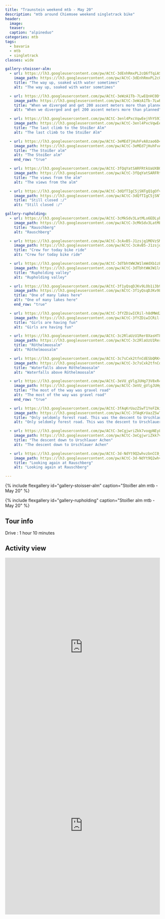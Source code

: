 ```yaml
---
title: "Traunstein weekend mtb - May 20"
description: "mtb around Chiemsee weekend singletrack bike"
header:
  image: 
  teaser: 
  caption: "alpineduo"
categories: mtb
tags:
  - bavaria
  - mtb
  - singletrack
classes: wide

gallery-stoisser-alm:
  - url: https://lh3.googleusercontent.com/pw/ACtC-3dEnhRmxPL2cQ6fTqiAS-VItvjTmPgUK5LuFYVMKUyUu5ETfcqF9O1SkVw_MuVO2fkrJM-hnXcmk0UXyoMohPcEFAJUBPQ3SE_0kXq_vamY8rtF4DUTTHuIh2atYnpKfIilkMRBmBoS0xvvxapqaB-TLA=w988-h1316-no?authuser=0
    image_path: https://lh3.googleusercontent.com/pw/ACtC-3dEnhRmxPL2cQ6fTqiAS-VItvjTmPgUK5LuFYVMKUyUu5ETfcqF9O1SkVw_MuVO2fkrJM-hnXcmk0UXyoMohPcEFAJUBPQ3SE_0kXq_vamY8rtF4DUTTHuIh2atYnpKfIilkMRBmBoS0xvvxapqaB-TLA=w300-h400-no?authuser=0
    title: "The way up, soaked with water sometimes"
    alt: "The way up, soaked with water sometimes"

  - url: https://lh3.googleusercontent.com/pw/ACtC-3eWzA1Tb-7LwEQnHC0Dfyf6wrTP83-fdj16w3JmjBy0nfgoKF5rzZvUZHVOo7lZr9VR57ORO656fnG40H0xvCixfNBuB8788yGQMe-fvz1pubmSsi6RRCF81k0EsOFV8KwGbjSUYBo1QouwINGUlL1dyw=w1756-h1316-no?authuser=0
    image_path: https://lh3.googleusercontent.com/pw/ACtC-3eWzA1Tb-7LwEQnHC0Dfyf6wrTP83-fdj16w3JmjBy0nfgoKF5rzZvUZHVOo7lZr9VR57ORO656fnG40H0xvCixfNBuB8788yGQMe-fvz1pubmSsi6RRCF81k0EsOFV8KwGbjSUYBo1QouwINGUlL1dyw=w400-h300-no?authuser=0
    title: "When we diverged and get 200 ascent meters more than planned"
    alt: "When we diverged and get 200 ascent meters more than planned"

  - url: https://lh3.googleusercontent.com/pw/ACtC-3enl4PxcVqwEejVhYS9In1LDzkoVZu6L54pSBQhaPK-kCIWIwqu8vFFdfcDps97c0yjUw3G9jn4N7Yx53lvRM8gqu3QD8Cjgd1KnJ9iHO6sbyVrVex8UKrSkh9lepAGkVlWmGMOPabr7TAEORw6Qc4bpA=w988-h1316-no?authuser=0
    image_path: https://lh3.googleusercontent.com/pw/ACtC-3enl4PxcVqwEejVhYS9In1LDzkoVZu6L54pSBQhaPK-kCIWIwqu8vFFdfcDps97c0yjUw3G9jn4N7Yx53lvRM8gqu3QD8Cjgd1KnJ9iHO6sbyVrVex8UKrSkh9lepAGkVlWmGMOPabr7TAEORw6Qc4bpA=w300-h400-no?authuser=0
    title: "The last climb to the Stoißer Alm"
    alt: "The last climb to the Stoißer Alm"

  - url: https://lh3.googleusercontent.com/pw/ACtC-3eMEd7jHuhFvA8zao6D4oYUCL9DkoEYGVqxEYHsZ-MbcTyuOoBJbjyEZsQDoJjX7kkoPouhEXPHoRJwcHDnlapzEWu7-9vlG6yoVl5Xbs1_bxAKAy2XZIH9Hun9sMPC30akQ4qOKbMG6dyje95StMhbGA=w988-h1316-no?authuser=0
    image_path: https://lh3.googleusercontent.com/pw/ACtC-3eMEd7jHuhFvA8zao6D4oYUCL9DkoEYGVqxEYHsZ-MbcTyuOoBJbjyEZsQDoJjX7kkoPouhEXPHoRJwcHDnlapzEWu7-9vlG6yoVl5Xbs1_bxAKAy2XZIH9Hun9sMPC30akQ4qOKbMG6dyje95StMhbGA=w300-h400-no?authuser=0
    title: "The Stoißer alm"
    alt: "The Stoißer alm"
    end_row: "true"

  - url: https://lh3.googleusercontent.com/pw/ACtC-3fQqYatSARFRtkUaUXBOq7W2YT8qH8l-Qa_1I6y_3LRLW0c69B8nGT4CzUM5Fvc9ZaszhfAPtLWnUj-t6nID1SDfb9JxZWLkm9MSA_jZLpF_kYbqro8mtR0VWIbsFZD_Mes06GwFG5cazyAP66CHVpx_Q=w1756-h1316-no?authuser=0
    image_path: https://lh3.googleusercontent.com/pw/ACtC-3fQqYatSARFRtkUaUXBOq7W2YT8qH8l-Qa_1I6y_3LRLW0c69B8nGT4CzUM5Fvc9ZaszhfAPtLWnUj-t6nID1SDfb9JxZWLkm9MSA_jZLpF_kYbqro8mtR0VWIbsFZD_Mes06GwFG5cazyAP66CHVpx_Q=w400-h300-no?authuser=0
    title: "The views from the alm"
    alt: "The views from the alm"

  - url: https://lh3.googleusercontent.com/pw/ACtC-3dQfTIgC5jSNTgQ1gOfvnkDTshsVc8ZxSMZcC1K1KMjc6NbpaxaflIwYczloFV-o9FRQoFacPKB5aSKxhaa0LpQbkMKMZyTEfWN1OYvKhyEgRs1QGshr16lQbpMvQVEKADdFH8Cy3iHRMDBgrhFBCeqNg=w988-h1316-no?authuser=0
    image_path: https://lh3.googleusercontent.com/pw/ACtC-3dQfTIgC5jSNTgQ1gOfvnkDTshsVc8ZxSMZcC1K1KMjc6NbpaxaflIwYczloFV-o9FRQoFacPKB5aSKxhaa0LpQbkMKMZyTEfWN1OYvKhyEgRs1QGshr16lQbpMvQVEKADdFH8Cy3iHRMDBgrhFBCeqNg=w300-h400-no?authuser=0
    title: "Still closed :/"
    alt: "Still closed :/"

gallery-rupholding:
  - url: https://lh3.googleusercontent.com/pw/ACtC-3cMkSdv3LatMLo6EDLybfb910HfhoQseBsVZKZFSlsPZYq3YkYEEz3YGy8KCCp43EPlb_K3NYpXMxO_Pg3ZoEEXqEsu-mLRsDQBT91d_cREKuoVsRy012EqH3LeOBKVlxjH-XSerB4hJtWPEAUl5r2VMw=w1756-h1316-no?authuser=0
    image_path: https://lh3.googleusercontent.com/pw/ACtC-3cMkSdv3LatMLo6EDLybfb910HfhoQseBsVZKZFSlsPZYq3YkYEEz3YGy8KCCp43EPlb_K3NYpXMxO_Pg3ZoEEXqEsu-mLRsDQBT91d_cREKuoVsRy012EqH3LeOBKVlxjH-XSerB4hJtWPEAUl5r2VMw=w400-h300-no?authuser=0
    title: "Rauschberg"
    alt: "Rauschberg"

  - url: https://lh3.googleusercontent.com/pw/ACtC-3cAvB5-J1zsjq1MOVzSMRmc2-zSLbDXb3n6XERT465yur0sY4975KvU-K7Ej1525qzNRWUt-bY8mUAzcl71Ok8kwESKVENPP0nLfMPFcE9307x-o3eFJ3V72BzuNp7ZrCLZcJTU-hmVpqdiby7lg1MPCg=w1756-h1316-no?authuser=0
    image_path: https://lh3.googleusercontent.com/pw/ACtC-3cAvB5-J1zsjq1MOVzSMRmc2-zSLbDXb3n6XERT465yur0sY4975KvU-K7Ej1525qzNRWUt-bY8mUAzcl71Ok8kwESKVENPP0nLfMPFcE9307x-o3eFJ3V72BzuNp7ZrCLZcJTU-hmVpqdiby7lg1MPCg=w400-h300-no?authuser=0
    title: "Crew for today bike ride"
    alt: "Crew for today bike ride"

  - url: https://lh3.googleusercontent.com/pw/ACtC-3dTbhtWWJW1lmWdXb1zEOK7eheVdVL-0ZHbDTwrjddYC20KDKlfZuyGWZm1daHcrkwBK1eYngguXL4fJ5MvkW3BbXGElX_kFSm64zo-WHsfniqfm_yrluqiuIHTs5P-SrufR0tdum5OJpCpt4ha9v11zA=w988-h1316-no?authuser=0
    image_path: https://lh3.googleusercontent.com/pw/ACtC-3dTbhtWWJW1lmWdXb1zEOK7eheVdVL-0ZHbDTwrjddYC20KDKlfZuyGWZm1daHcrkwBK1eYngguXL4fJ5MvkW3BbXGElX_kFSm64zo-WHsfniqfm_yrluqiuIHTs5P-SrufR0tdum5OJpCpt4ha9v11zA=w300-h400-no?authuser=0
    title: "Rupholding valley"
    alt: "Rupholding valley"

  - url: https://lh3.googleusercontent.com/pw/ACtC-3f1yQsqDJKv9LOb1i3b9oSDbA7T_uWfeuAemU6kBtm6dz0ygAgGe_ZdF5nqVgmoWiKTZn7_cMtkcOORi1uION7Od3NnvIa4MmxBNv21zFS0Ws8TqlwLdhHFc-ZOhZwzWFSjH3QQqKKgvTtjreX076rRLg=w1756-h1316-no?authuser=0
    image_path: https://lh3.googleusercontent.com/pw/ACtC-3f1yQsqDJKv9LOb1i3b9oSDbA7T_uWfeuAemU6kBtm6dz0ygAgGe_ZdF5nqVgmoWiKTZn7_cMtkcOORi1uION7Od3NnvIa4MmxBNv21zFS0Ws8TqlwLdhHFc-ZOhZwzWFSjH3QQqKKgvTtjreX076rRLg=w400-h300-no?authuser=0 
    title: "One of many lakes here"
    alt: "One of many lakes here"
    end_row: "true"

  - url: https://lh3.googleusercontent.com/pw/ACtC-3fYZDiwICRil-h8dMWd2sKuU2KxU1vEX91On1RelurtcZcD7hDeww_ZoBQdGLuGi8aoc5BtuN7JvMzbc4UsrAtp5LXmyb_sU18UZlZyQL-dbmPTYJlcoKKjjw3LOEI3oGWIHATk8XnShi1qmxK8e6okog=w988-h1316-no?authuser=0
    image_path: https://lh3.googleusercontent.com/pw/ACtC-3fYZDiwICRil-h8dMWd2sKuU2KxU1vEX91On1RelurtcZcD7hDeww_ZoBQdGLuGi8aoc5BtuN7JvMzbc4UsrAtp5LXmyb_sU18UZlZyQL-dbmPTYJlcoKKjjw3LOEI3oGWIHATk8XnShi1qmxK8e6okog=w300-h400-no?authuser=0
    title: "Girls are having fun"
    alt: "Girls are having fun"

  - url: https://lh3.googleusercontent.com/pw/ACtC-3c2RlaUzU1Rer8XasHT8G7rggWJvnEqPTnOaxa4lIs38oawA7tSLL2tUNc9HArw9tmpihjlzL6iVJ9TLIXqcbUIhbbnsor30PTghK1IC_w_jNd9Y3Y5Q-vvxIKoozBIFHepnSfAJqcVqkoy-7DdPgRZ_g=w988-h1316-no?authuser=0
    image_path: https://lh3.googleusercontent.com/pw/ACtC-3c2RlaUzU1Rer8XasHT8G7rggWJvnEqPTnOaxa4lIs38oawA7tSLL2tUNc9HArw9tmpihjlzL6iVJ9TLIXqcbUIhbbnsor30PTghK1IC_w_jNd9Y3Y5Q-vvxIKoozBIFHepnSfAJqcVqkoy-7DdPgRZ_g=w300-h400-no?authuser=0
    title: "Röthelmoosalm"
    alt: "Röthelmoosalm"

  - url: https://lh3.googleusercontent.com/pw/ACtC-3c7sCxk2tfnCdESbQRKvNJSaNlDqSgsneF1ns7rDBPe3UM-1A9QMP9d0-QyK-o1qOR11p6Dt_pIJAGvscfn1IKiB-jMJVFNUuNSMP7mkOGit1r53hchy1Dx9pFfTu5cq0HUYIFPFIAmHrXlp6Yz3YQ1ng=w988-h1316-no?authuser=0
    image_path: https://lh3.googleusercontent.com/pw/ACtC-3c7sCxk2tfnCdESbQRKvNJSaNlDqSgsneF1ns7rDBPe3UM-1A9QMP9d0-QyK-o1qOR11p6Dt_pIJAGvscfn1IKiB-jMJVFNUuNSMP7mkOGit1r53hchy1Dx9pFfTu5cq0HUYIFPFIAmHrXlp6Yz3YQ1ng=w300-h400-no?authuser=0
    title: "Waterfalls above Röthelmoosalm"
    alt: "Waterfalls above Röthelmoosalm"

  - url: https://lh3.googleusercontent.com/pw/ACtC-3eVU_gVlgJUHg73V8xR4_aGqAuLLC_8PuCdumkUiQwVEaOl_fAHNkyZ9luusnmsx4BDPgT3wbQSXaHwTxsTyuuELXIZAgyfE6KK1SYyrVGa-g35lMp0W-F7nliAMN2Dg4Fv4clt1O9b39ydzoxCoN9Q6g=w988-h1316-no?authuser=0
    image_path: https://lh3.googleusercontent.com/pw/ACtC-3eVU_gVlgJUHg73V8xR4_aGqAuLLC_8PuCdumkUiQwVEaOl_fAHNkyZ9luusnmsx4BDPgT3wbQSXaHwTxsTyuuELXIZAgyfE6KK1SYyrVGa-g35lMp0W-F7nliAMN2Dg4Fv4clt1O9b39ydzoxCoN9Q6g=w300-h400-no?authuser=0
    title: "The most of the way was gravel road"
    alt: "The most of the way was gravel road"
    end_row: "true"

  - url: https://lh3.googleusercontent.com/pw/ACtC-3fAqKrUazZSwT1YeFZAirgOkADsT1D8MVBf5V5uPg55oWTMjx0wewi0szLDjKE4pEtnk1qbwy778oeTXQavZt1DnharOS5MVWvjDs_7OEy2y7CKWSBXRcQOwOLm8pZuC69VW0t4ekzKSYgbKMXVvLLgsg=w988-h1316-no?authuser=0
    image_path: https://lh3.googleusercontent.com/pw/ACtC-3fAqKrUazZSwT1YeFZAirgOkADsT1D8MVBf5V5uPg55oWTMjx0wewi0szLDjKE4pEtnk1qbwy778oeTXQavZt1DnharOS5MVWvjDs_7OEy2y7CKWSBXRcQOwOLm8pZuC69VW0t4ekzKSYgbKMXVvLLgsg=w988-h1316-no?authuser=0
    title: "Only seldomly forest road. This was the descent to Urschlauer Achen"
    alt: "Only seldomly forest road. This was the descent to Urschlauer Achen"

  - url: https://lh3.googleusercontent.com/pw/ACtC-3eCgjwriZkk7voqpNEyLDULPzMvfb879JjpUSZDGZ8wF4BUVtF9lfU88ytzkqA5p_3849AhOPb5I5GJzblTBLV5PRdbjUOVFLpbd5qoxOsflsefvYNYQ3ovyuY-BlawsiP9AQSXdIbl4fBdXMjexbytIg=w988-h1316-no?authuser=0
    image_path: https://lh3.googleusercontent.com/pw/ACtC-3eCgjwriZkk7voqpNEyLDULPzMvfb879JjpUSZDGZ8wF4BUVtF9lfU88ytzkqA5p_3849AhOPb5I5GJzblTBLV5PRdbjUOVFLpbd5qoxOsflsefvYNYQ3ovyuY-BlawsiP9AQSXdIbl4fBdXMjexbytIg=w300-h400-no?authuser=0
    title: "The descent down to Urschlauer Achen"
    alt: "The descent down to Urschlauer Achen"

  - url: https://lh3.googleusercontent.com/pw/ACtC-3d-NdYt9Q2whvzbnCC0_VAXHa25XjQXrJs7wpVrMptdVM3_qj1czyt1Th6Sd6Y_VEk1jxa_-xlJxv6WRsQo_ZWZgVz2LG4d5uHA4bqjDtgWNHvNQPueq04r9qtSgi2hMOT0Gm8VcvVtu6H6ts9pVImX1w=w988-h1316-no?authuser=0
    image_path: https://lh3.googleusercontent.com/pw/ACtC-3d-NdYt9Q2whvzbnCC0_VAXHa25XjQXrJs7wpVrMptdVM3_qj1czyt1Th6Sd6Y_VEk1jxa_-xlJxv6WRsQo_ZWZgVz2LG4d5uHA4bqjDtgWNHvNQPueq04r9qtSgi2hMOT0Gm8VcvVtu6H6ts9pVImX1w=w988-h1316-no?authuser=0
    title: "Looking again at Rauschberg"
    alt: "Looking again at Rauschberg"

---
```


{% include flexgallery id="gallery-stoisser-alm" caption="Stoißer alm mtb - May 20" %}


{% include flexgallery id="gallery-rupholding" caption="Stoißer alm mtb - May 20" %}


## Tour info

Drive
: 1 hour 10 minutes

## Activity view

<iframe src="https://www.komoot.com/tour/184570927/embed?profile=1" width="100%" height="580" frameborder="0" scrolling="no"></iframe>

<iframe src="https://www.komoot.com/tour/185559588/embed?profile=1" width="100%" height="580" frameborder="0" scrolling="no"></iframe>

